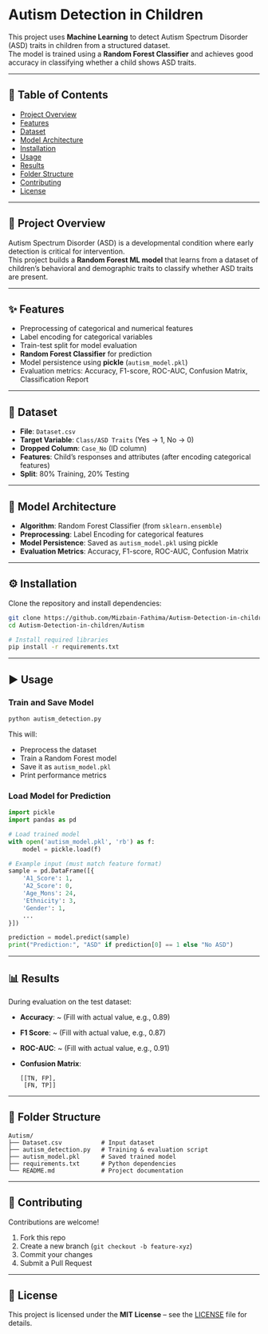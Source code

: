 # Autism Detection in Children

This project uses **Machine Learning** to detect Autism Spectrum Disorder (ASD) traits in children from a structured dataset.  
The model is trained using a **Random Forest Classifier** and achieves good accuracy in classifying whether a child shows ASD traits.  

---

## 📌 Table of Contents

- [Project Overview](#project-overview)  
- [Features](#features)  
- [Dataset](#dataset)  
- [Model Architecture](#model-architecture)  
- [Installation](#installation)  
- [Usage](#usage)  
- [Results](#results)  
- [Folder Structure](#folder-structure)  
- [Contributing](#contributing)  
- [License](#license)  

---

## 🚀 Project Overview

Autism Spectrum Disorder (ASD) is a developmental condition where early detection is critical for intervention.  
This project builds a **Random Forest ML model** that learns from a dataset of children’s behavioral and demographic traits to classify whether ASD traits are present.  

---

## ✨ Features

- Preprocessing of categorical and numerical features  
- Label encoding for categorical variables  
- Train-test split for model evaluation  
- **Random Forest Classifier** for prediction  
- Model persistence using **pickle** (`autism_model.pkl`)  
- Evaluation metrics: Accuracy, F1-score, ROC-AUC, Confusion Matrix, Classification Report  

---

## 📂 Dataset

- **File**: `Dataset.csv`  
- **Target Variable**: `Class/ASD Traits` (Yes → 1, No → 0)  
- **Dropped Column**: `Case_No` (ID column)  
- **Features**: Child’s responses and attributes (after encoding categorical features)  
- **Split**: 80% Training, 20% Testing  

---

## 🧠 Model Architecture

- **Algorithm**: Random Forest Classifier (from `sklearn.ensemble`)  
- **Preprocessing**: Label Encoding for categorical features  
- **Model Persistence**: Saved as `autism_model.pkl` using pickle  
- **Evaluation Metrics**: Accuracy, F1-score, ROC-AUC, Confusion Matrix  

---

## ⚙️ Installation

Clone the repository and install dependencies:

```bash
git clone https://github.com/Mizbain-Fathima/Autism-Detection-in-children.git
cd Autism-Detection-in-children/Autism

# Install required libraries
pip install -r requirements.txt
````

---

## ▶️ Usage

### Train and Save Model

```bash
python autism_detection.py
```

This will:

* Preprocess the dataset
* Train a Random Forest model
* Save it as `autism_model.pkl`
* Print performance metrics

### Load Model for Prediction

```python
import pickle
import pandas as pd

# Load trained model
with open('autism_model.pkl', 'rb') as f:
    model = pickle.load(f)

# Example input (must match feature format)
sample = pd.DataFrame([{
    'A1_Score': 1,
    'A2_Score': 0,
    'Age_Mons': 24,
    'Ethnicity': 3,
    'Gender': 1,
    ...
}])

prediction = model.predict(sample)
print("Prediction:", "ASD" if prediction[0] == 1 else "No ASD")
```

---

## 📊 Results

During evaluation on the test dataset:

* **Accuracy**: \~ (Fill with actual value, e.g., 0.89)
* **F1 Score**: \~ (Fill with actual value, e.g., 0.87)
* **ROC-AUC**: \~ (Fill with actual value, e.g., 0.91)
* **Confusion Matrix**:

  ```
  [[TN, FP],
   [FN, TP]]
  ```

---

## 📁 Folder Structure

```
Autism/
├── Dataset.csv           # Input dataset
├── autism_detection.py   # Training & evaluation script
├── autism_model.pkl      # Saved trained model
├── requirements.txt      # Python dependencies
└── README.md             # Project documentation
```

---

## 🤝 Contributing

Contributions are welcome!

1. Fork this repo
2. Create a new branch (`git checkout -b feature-xyz`)
3. Commit your changes
4. Submit a Pull Request

---

## 📜 License

This project is licensed under the **MIT License** – see the [LICENSE](LICENSE) file for details.
